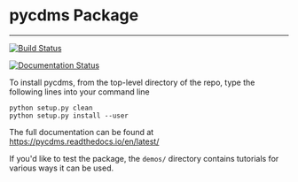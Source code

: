 # pycdms Package
-------

[![Build Status](https://travis-ci.com/berkeleycdms/pycdms.svg?branch=master)](https://travis-ci.com/berkeleycdms/pycdms)

[![Documentation Status](https://readthedocs.org/projects/pycdms/badge/?version=latest)](https://pycdms.readthedocs.io/en/latest/?badge=latest)



To install pycdms, from the top-level directory of the repo, type the following lines into your command line

`python setup.py clean`  
`python setup.py install --user`
    

The full documentation can be found at https://pycdms.readthedocs.io/en/latest/ 

If you'd like to test the package, the `demos/` directory contains tutorials for various ways it can be used.
